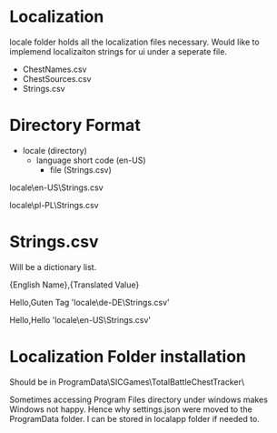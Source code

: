 ﻿# Localization
locale folder holds all the localization files necessary. Would like to implemend localizaiton strings for ui under a seperate file. 
- ChestNames.csv
- ChestSources.csv
- Strings.csv

# Directory Format 

- locale (directory)
  - language short code (en-US)
	- file (Strings.csv)

locale\en-US\Strings.csv

locale\pl-PL\Strings.csv

# Strings.csv
Will be a dictionary list.

{English Name},{Translated Value}

Hello,Guten Tag 'locale\de-DE\Strings.csv'

Hello,Hello 'locale\en-US\Strings.csv'


# Localization Folder installation 

Should be in ProgramData\SICGames\TotalBattleChestTracker\

Sometimes accessing Program Files directory under windows makes Windows not happy. Hence why settings.json were moved to the ProgramData folder. I can be stored in localapp folder if needed to. 